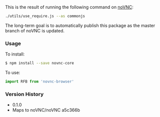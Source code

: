This is the result of running the following command on [noVNC](https://github.com/novnc/noVNC.git):

``` bash
./utils/use_require.js --as commonjs
```

The long-term goal is to automatically publish this package as the master branch of noVNC is updated.

### Usage ###

To install:

``` bash
$ npm install --save novnc-core
```

To use:

``` javascript
import RFB from 'novnc-browser'


```

### Version History ###

* 0.1.0
 * Maps to noVNC/noVNC a5c366b
